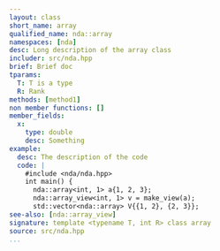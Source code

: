 ```yaml
---
layout: class
short_name: array
qualified_name: nda::array
namespaces: [nda]
desc: Long description of the array class
includer: src/nda.hpp
brief: Brief doc
tparams:
  T: T is a type
  R: Rank
methods: [method1]
non member functions: []
member_fields:
  x:
    type: double
    desc: Something
example:
  desc: The description of the code 
  code: |
    #include <nda/nda.hpp>
    int main() {
      nda::array<int, 1> a{1, 2, 3};
      nda::array_view<int, 1> v = make_view(a);
      std::vector<nda::array> V{{1, 2}, {2, 3}};
see-also: [nda::array_view]
signature: template <typename T, int R> class array
source: src/nda.hpp
...
```

